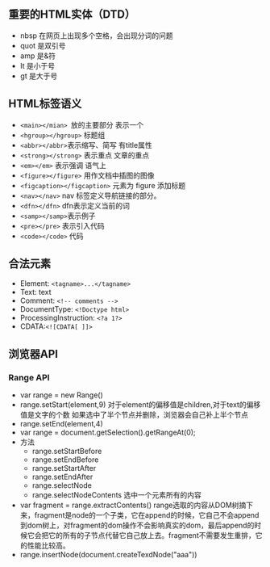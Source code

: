 ## 重要的HTML实体（DTD）

* nbsp 在网页上出现多个空格，会出现分词的问题
* quot 是双引号
* amp 是&符
* lt 是小于号
* gt 是大于号

## HTML标签语义
* `<main></mian> `放的主要部分 表示一个
* `<hgroup></hgroup>` 标题组
* `<abbr></abbr>`表示缩写、简写 有title属性
* `<strong></strong>` 表示重点 文章的重点
* `<em></em>` 表示强调 语气上
* `<figure></figure>` 用作文档中插图的图像
* `<figcaption></figcaption>` 元素为 figure 添加标题
* `<nav></nav>` nav 标签定义导航链接的部分。
* `<dfn></dfn>` dfn表示定义当前的词
* `<samp></samp>`表示例子
* `<pre></pre>` 表示引入代码
* `<code></code>` 代码


## 合法元素
* Element: `<tagname>...</tagname>`
* Text: text
* Comment: `<!-- comments -->`
* DocumentType: `<!Doctype html>`
* ProcessingInstruction: `<?a 1?>`
* CDATA:`<![CDATA[ ]]>`

## 浏览器API
### Range API

* var range = new Range()
* range.setStart(element,9) 对于element的偏移值是children,对于text的偏移值是文字的个数 如果选中了半个节点并删除，浏览器会自己补上半个节点
* range.setEnd(element,4)
* var range = document.getSelection().getRangeAt(0);
* 方法
  * range.setStartBefore
  * range.setEndBefore
  * range.setStartAfter
  * range.setEndAfter
  * range.selectNode
  * range.selectNodeContents 选中一个元素所有的内容
* var fragment = range.extractContents()
  range选取的内容从DOM树摘下来，fragment是node的一个子类，它在append的时候，它自己不会append到dom树上，对fragment的dom操作不会影响真实的dom，最后append的时候它会把它的所有的子节点代替它自己放上去。fragment不需要发生重排，它的性能比较高。
* range.insertNode(document.createTexdNode("aaa"))
